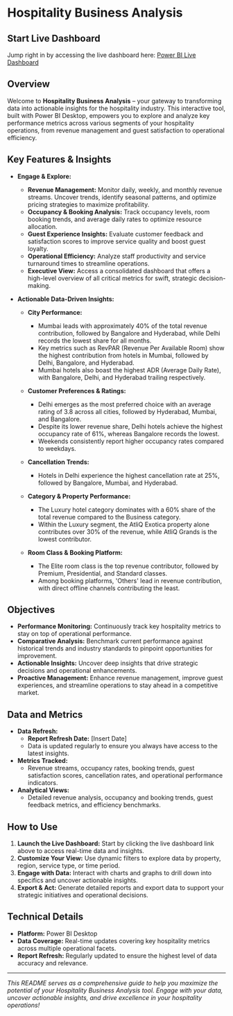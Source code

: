 # Hospitality Business Analysis

## Start Live Dashboard
Jump right in by accessing the live dashboard here: [Power BI Live Dashboard](https://app.powerbi.com/view?r=eyJrIjoiZTc4OWFiOGEtOTJkZS00MDM4LWI0NzYtMThmYzgwOWZkMTA3IiwidCI6ImM2ZTU0OWIzLTVmNDUtNDAzMi1hYWU5LWQ0MjQ0ZGM1YjJjNCJ9)

## Overview
Welcome to **Hospitality Business Analysis** – your gateway to transforming data into actionable insights for the hospitality industry. This interactive tool, built with Power BI Desktop, empowers you to explore and analyze key performance metrics across various segments of your hospitality operations, from revenue management and guest satisfaction to operational efficiency.

## Key Features & Insights
- **Engage & Explore:**  
  - **Revenue Management:** Monitor daily, weekly, and monthly revenue streams. Uncover trends, identify seasonal patterns, and optimize pricing strategies to maximize profitability.  
  - **Occupancy & Booking Analysis:** Track occupancy levels, room booking trends, and average daily rates to optimize resource allocation.
  - **Guest Experience Insights:** Evaluate customer feedback and satisfaction scores to improve service quality and boost guest loyalty.
  - **Operational Efficiency:** Analyze staff productivity and service turnaround times to streamline operations.
  - **Executive View:** Access a consolidated dashboard that offers a high-level overview of all critical metrics for swift, strategic decision-making.

- **Actionable Data-Driven Insights:**  
  - **City Performance:**  
    - Mumbai leads with approximately 40% of the total revenue contribution, followed by Bangalore and Hyderabad, while Delhi records the lowest share for all months.
    - Key metrics such as RevPAR (Revenue Per Available Room) show the highest contribution from hotels in Mumbai, followed by Delhi, Bangalore, and Hyderabad.
    - Mumbai hotels also boast the highest ADR (Average Daily Rate), with Bangalore, Delhi, and Hyderabad trailing respectively.
  
  - **Customer Preferences & Ratings:**  
    - Delhi emerges as the most preferred choice with an average rating of 3.8 across all cities, followed by Hyderabad, Mumbai, and Bangalore.
    - Despite its lower revenue share, Delhi hotels achieve the highest occupancy rate of 61%, whereas Bangalore records the lowest.
    - Weekends consistently report higher occupancy rates compared to weekdays.
  
  - **Cancellation Trends:**  
    - Hotels in Delhi experience the highest cancellation rate at 25%, followed by Bangalore, Mumbai, and Hyderabad.
  
  - **Category & Property Performance:**  
    - The Luxury hotel category dominates with a 60% share of the total revenue compared to the Business category.
    - Within the Luxury segment, the AtliQ Exotica property alone contributes over 30% of the revenue, while AtliQ Grands is the lowest contributor.
  
  - **Room Class & Booking Platform:**  
    - The Elite room class is the top revenue contributor, followed by Premium, Presidential, and Standard classes.
    - Among booking platforms, 'Others' lead in revenue contribution, with direct offline channels contributing the least.

## Objectives
- **Performance Monitoring:** Continuously track key hospitality metrics to stay on top of operational performance.
- **Comparative Analysis:** Benchmark current performance against historical trends and industry standards to pinpoint opportunities for improvement.
- **Actionable Insights:** Uncover deep insights that drive strategic decisions and operational enhancements.
- **Proactive Management:** Enhance revenue management, improve guest experiences, and streamline operations to stay ahead in a competitive market.

## Data and Metrics
- **Data Refresh:**  
  - **Report Refresh Date:** [Insert Date]  
  - Data is updated regularly to ensure you always have access to the latest insights.
- **Metrics Tracked:**  
  - Revenue streams, occupancy rates, booking trends, guest satisfaction scores, cancellation rates, and operational performance indicators.
- **Analytical Views:**  
  - Detailed revenue analysis, occupancy and booking trends, guest feedback metrics, and efficiency benchmarks.

## How to Use
1. **Launch the Live Dashboard:** Start by clicking the live dashboard link above to access real-time data and insights.
2. **Customize Your View:** Use dynamic filters to explore data by property, region, service type, or time period.
3. **Engage with Data:** Interact with charts and graphs to drill down into specifics and uncover actionable insights.
4. **Export & Act:** Generate detailed reports and export data to support your strategic initiatives and operational decisions.

## Technical Details
- **Platform:** Power BI Desktop
- **Data Coverage:** Real-time updates covering key hospitality metrics across multiple operational facets.
- **Report Refresh:** Regularly updated to ensure the highest level of data accuracy and relevance.
---

*This README serves as a comprehensive guide to help you maximize the potential of your Hospitality Business Analysis tool. Engage with your data, uncover actionable insights, and drive excellence in your hospitality operations!*
